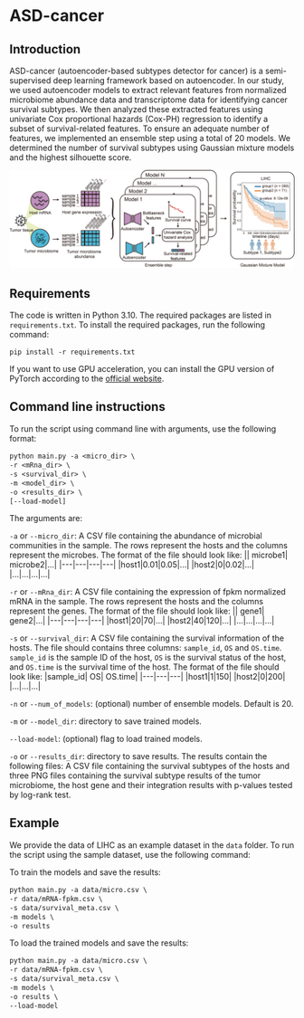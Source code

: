 # ASD-cancer
## Introduction
ASD-cancer (autoencoder-based subtypes detector for cancer) is a semi-supervised deep learning framework based on autoencoder. In our study, we used autoencoder models to extract relevant features from normalized microbiome abundance data and transcriptome data for identifying cancer survival subtypes. We then analyzed these extracted features using univariate Cox proportional hazards (Cox-PH) regression to identify a subset of survival-related features. To ensure an adequate number of features, we implemented an ensemble step using a total of 20 models. We determined the number of survival subtypes using Gaussian mixture models and the highest silhouette score.

![](ASD-cancer.png)

## Requirements
The code is written in Python 3.10. The required packages are listed in `requirements.txt`. To install the required packages, run the following command:
```
pip install -r requirements.txt
```
If you want to use GPU acceleration, you can install the GPU version of PyTorch according to the [official website](https://pytorch.org/get-started/locally/).

## Command line instructions
To run the script using command line with arguments, use the following format:

```
python main.py -a <micro_dir> \
-r <mRna_dir> \
-s <survival_dir> \
-m <model_dir> \
-o <results_dir> \
[--load-model]
```

The arguments are:

`-a` or `--micro_dir`: A CSV file containing the abundance of microbial communities in the sample. The rows represent the hosts and the columns represent the microbes. The format of the file should look like:
|| microbe1| microbe2|...|
|---|---|---|---|
|host1|0.01|0.05|...|
|host2|0|0.02|...|
|...|...|...|...|

`-r` or `--mRna_dir`: A CSV file containing the expression of fpkm normalized mRNA in the sample. The rows represent the hosts and the columns represent the genes. The format of the file should look like:
|| gene1| gene2|...|
|---|---|---|---|
|host1|20|70|...|
|host2|40|120|...|
|...|...|...|...|

`-s` or `--survival_dir`: A CSV file containing the survival information of the hosts. The file should contains three columns: `sample_id`, `OS` and `OS.time`. `sample_id` is the sample ID of the host, `OS` is the survival status of the host, and `OS.time` is the survival time of the host. The format of the file should look like:
|sample_id| OS| OS.time|
|---|---|---|
|host1|1|150|
|host2|0|200|
|...|...|...|

`-n` or `--num_of_models`: (optional) number of ensemble models. Default is 20.

`-m` or `--model_dir`: directory to save trained models.

`--load-model`: (optional) flag to load trained models.

`-o` or `--results_dir`: directory to save results. The results contain the following files: A CSV file containing the survival subtypes of the hosts and three PNG files containing the survival subtype results of the tumor microbiome, the host gene and their integration results with p-values tested by log-rank test.

## Example
We provide the data of LIHC as an example dataset in the `data` folder. To run the script using the sample dataset, use the following command:

To train the models and save the results:

```
python main.py -a data/micro.csv \
-r data/mRNA-fpkm.csv \
-s data/survival_meta.csv \
-m models \
-o results
``` 

To load the trained models and save the results:

```
python main.py -a data/micro.csv \
-r data/mRNA-fpkm.csv \
-s data/survival_meta.csv \
-m models \
-o results \
--load-model
```
